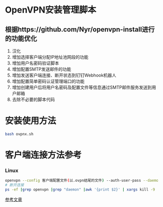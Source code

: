 # OpenVPN安装管理脚本

## 根据https://github.com/Nyr/openvpn-install进行的功能优化

1. 汉化
2. 增加选择客户端分配IP地址池网段的功能
3. 增加用户名密码验证脚本
4. 增加配置SMTP发送邮件的功能
5. 增加发送客户端连接、断开状态到钉钉Webhook机器人
6. 增加配置简单密码认证管理端口的功能
7. 增加创建用户后将用户名密码及配置文件等信息通过SMTP邮件服务发送到用户邮箱
8. 去除不必要的脚本代码



# 安装使用方法

```bash
bash ovpnx.sh
```

# 客户端连接方法参考

### Linux

```bash
openvpn --config 客户端配置文件(以.ovpn结尾的文件) --auth-user-pass --daemon
# 断开连接
ps -ef |grep openvpn |grep "daemon" |awk '{print $2}' | xargs kill -9
```

[参考文章](https://gitbook.curiouser.top/origin/openvpn-server.html)